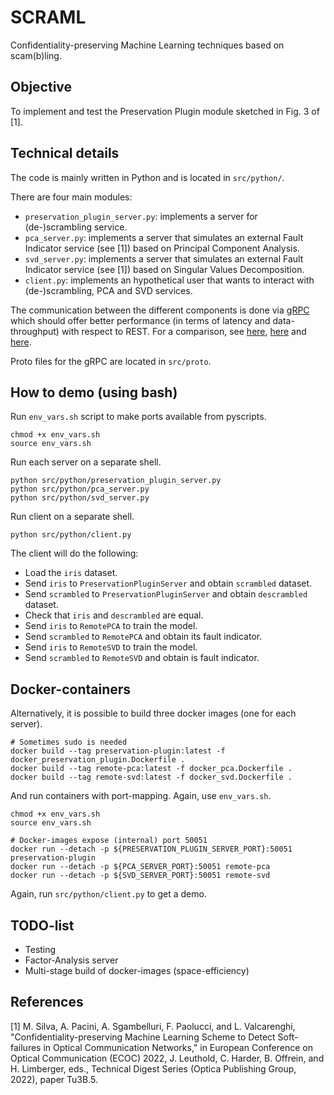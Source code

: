 # SCRAML

Confidentiality-preserving Machine Learning techniques based on scam(b)ling.

## Objective

To implement and test the Preservation Plugin module sketched in Fig. 3 of [1].

## Technical details

The code is mainly written in Python and is located in `src/python/`.

There are four main modules:
- `preservation_plugin_server.py`: implements a server for (de-)scrambling service.
- `pca_server.py`: implements a server that simulates an external Fault Indicator service (see [1]) based on Principal Component Analysis.
- `svd_server.py`: implements a server that simulates an external Fault Indicator service (see [1]) based on Singular Values Decomposition.
- `client.py`: implements an hypothetical user that wants to interact with (de-)scrambling, PCA and SVD services.

The communication between the different components is done via [gRPC](https://grpc.io/) which should offer better performance (in terms of latency and data-throughput)
with respect to REST. For a comparison, see [here](https://medium.com/sahibinden-technology/benchmarking-rest-vs-grpc-5d4b34360911), [here](https://dev.to/stevenpg/grpc-vs-rest-simple-performance-test-228m)
and [here](https://blog.dreamfactory.com/grpc-vs-rest-how-does-grpc-compare-with-traditional-rest-apis/#:~:text=%E2%80%9CgRPC%20is%20roughly%207%20times,HTTP%2F2%20by%20gRPC.%E2%80%9D).

Proto files for the gRPC are located in `src/proto`.


## How to demo (using bash)

Run `env_vars.sh` script to make ports available from pyscripts.
```console
chmod +x env_vars.sh
source env_vars.sh
```

Run each server on a separate shell.
```console
python src/python/preservation_plugin_server.py
python src/python/pca_server.py
python src/python/svd_server.py
```

Run client on a separate shell.
```console
python src/python/client.py
```

The client will do the following:
- Load the `iris` dataset.
- Send `iris` to `PreservationPluginServer` and obtain `scrambled` dataset.
- Send `scrambled` to `PreservationPluginServer` and obtain `descrambled` dataset.
- Check that `iris` and `descrambled` are equal.
- Send `iris` to `RemotePCA` to train the model.
- Send `scrambled` to `RemotePCA` and obtain its fault indicator.
- Send `iris` to `RemoteSVD` to train the model.
- Send `scrambled` to `RemoteSVD` and obtain is fault indicator.


## Docker-containers

Alternatively, it is possible to build three docker images (one for each server).
```console
# Sometimes sudo is needed
docker build --tag preservation-plugin:latest -f docker_preservation_plugin.Dockerfile .
docker build --tag remote-pca:latest -f docker_pca.Dockerfile .
docker build --tag remote-svd:latest -f docker_svd.Dockerfile .
```

And run containers with port-mapping. Again, use `env_vars.sh`.
```console
chmod +x env_vars.sh
source env_vars.sh

# Docker-images expose (internal) port 50051
docker run --detach -p ${PRESERVATION_PLUGIN_SERVER_PORT}:50051 preservation-plugin
docker run --detach -p ${PCA_SERVER_PORT}:50051 remote-pca
docker run --detach -p ${SVD_SERVER_PORT}:50051 remote-svd
```

Again, run `src/python/client.py` to get a demo.


## TODO-list

- Testing
- Factor-Analysis server
- Multi-stage build of docker-images (space-efficiency)

## References

[1] M. Silva, A. Pacini, A. Sgambelluri, F. Paolucci, and L. Valcarenghi, "Confidentiality-preserving Machine Learning Scheme to Detect Soft-failures in Optical Communication Networks," in European Conference on Optical Communication (ECOC) 2022, J. Leuthold, C. Harder, B. Offrein, and H. Limberger, eds., Technical Digest Series (Optica Publishing Group, 2022), paper Tu3B.5.